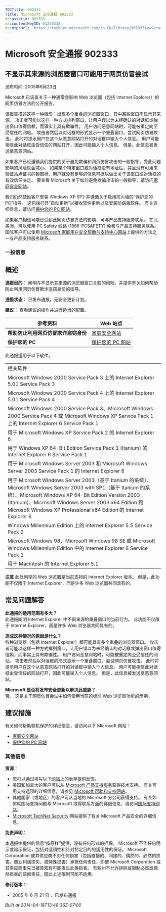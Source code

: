 ```yaml
---
TOCTitle: 902333
Title: Microsoft 安全通报 902333
ms:assetid: 902333
ms:contentKeyID: 61236338
ms:mtpsurl: 'https://technet.microsoft.com/zh-CN/library/902333(v=Security.10)'
---
```


Microsoft 安全通报 902333
=========================

不显示其来源的浏览器窗口可能用于网页仿冒尝试
--------------------------------------------

发布时间: 2005年6月23日

Microsoft 已调查关于一种通常会影响 Web 浏览器（包括 Internet Explorer）的网页仿冒方法的公开报告。

该报告描述这样一种情形：出现多个重叠的浏览器窗口，其中某些窗口不显示其来源。 攻击者可能以这样一种方式排列窗口，让用户误以为未经确认的对话框或弹出窗口值得信赖，而事实上具有欺骗性。 用户访问恶意网站时，可能被重定向至受信任的网站。 攻击者然后以对话框的形式显示一个重叠窗口，尝试网页仿冒攻击。 此时将提示用户在这个从恶意网站打开的对话框中输入个人信息。 用户可能相信此对话框由受信任的网站打开，因此可能输入个人信息。 但是，此信息被发送至恶意网站。

如果客户已经遵循我们提供的关于避免欺骗和网页仿冒攻击的一般指导，受此问题影响的风险就会减小。 如果某个特定窗口或对话框没有地址栏，并且没有可用来验证站点证书的锁图标，用户就没有足够的信息可据以做出关于该窗口或对话框的有效信任决定。 要查看 Microsoft 关于如何避免欺骗攻击的一般指导，请访问[家庭安全网站](https://www.microsoft.com/phishing/)。

我们仍然鼓励客户安装 Windows XP SP2 并遵循关于启用防火墙的“保护您的 PC”指导。 这包括打开“自动更新”以接收软件更新以及安装防病毒软件。 有关详细信息，请访问[保护您的 PC 网站](https://www.microsoft.com/protect/)。

如果客户相信可能已受到此网页仿冒方法的影响，可与产品支持服务联系。 在北美洲，可以使用 PC Safety 线路 (1866-PCSAFETY) 免费与产品支持服务联系。 国际客户可以使用 [Microsoft 家庭用户安全帮助与支持中心网站](https://support.microsoft.com/security/)上提供的方法之一与产品支持服务联系。

### 一般信息

概述
----


**通报目的：** 阐明与不显示其来源的浏览器窗口关联的风险，并提供有关如何帮助防止利用网页仿冒欺诈盗窃身份的指导。

**通报状态：** 已发布通报，无安全更新计划。

**建议：** 查看建议的操作并进行适当的配置。

| 参考资料                             | Web 站点                                              |
|--------------------------------------|-------------------------------------------------------|
| **帮助防止利用网页仿冒欺诈盗窃身份** | [家庭安全网站](https://www.microsoft.com/phishing/)    |
| **保护您的 PC**                      | [保护您的 PC 网站](https://www.microsoft.com/protect/) |

此通报适用于以下软件。

|                                                                                                                                                                                                                                                                                                         |
|---------------------------------------------------------------------------------------------------------------------------------------------------------------------------------------------------------------------------------------------------------------------------------------------------------|
| 相关软件                                                                                                                                                                                                                                                                                                |
| Microsoft Windows 2000 Service Pack 3 上的 Internet Explorer 5.01 Service Pack 3                                                                                                                                                                                                                        |
| Microsoft Windows 2000 Service Pack 4 上的 Internet Explorer 5.01 Service Pack 4                                                                                                                                                                                                                        |
| Microsoft Windows 2000 Service Pack 3、Microsoft Windows 2000 Service Pack 4 或 Microsoft Windows XP Service Pack 1 上的 Internet Explorer 6 Service Pack 1                                                                                                                                             |
| 用于 Microsoft Windows XP Service Pack 2 的 Internet Explorer 6                                                                                                                                                                                                                                         |
| 用于 Windows XP 64-Bit Edition Service Pack 1 (Itanium) 的 Internet Explorer 6 Service Pack 1                                                                                                                                                                                                           |
| 用于 Microsoft Windows Server 2003 和 Microsoft Windows Server 2003 Service Pack 1 的 Internet Explorer 6                                                                                                                                                                                               |
| 用于 Microsoft Windows Server 2003（基于 Itanium 的系统）、Microsoft Windows Server 2003 with SP1（基于 Itanium 的系统）、Microsoft Windows XP 64-Bit Edition Version 2003 (Itanium)、Microsoft Windows Server 2003 x64 Edition 和 Microsoft Windows XP Professional x64 Edition 的 Internet Explorer 6 |
| Windows Millennium Edition 上的 Internet Explorer 5.5 Service Pack 2                                                                                                                                                                                                                                    |
| Microsoft Windows 98、Microsoft Windows 98 SE 或 Microsoft Windows Millennium Edition 中的 Internet Explorer 6 Service Pack 1                                                                                                                                                                           |
| 用于 Macintosh 的 Internet Explorer 5.1                                                                                                                                                                                                                                                                 |

**注意** 此处列举的 Web 浏览器是当前支持的 Internet Explorer 版本。 但是，此功能不仅限于 Internet Explorer，而是许多 Web 浏览器共同具有的。

常见问题解答
------------

**此通报的适用范围有多大？**  
此通报阐明 Internet Explorer 中不同来源的重叠窗口的当前行为。 此功能不仅限于 Internet Explorer，而是许多 Web 浏览器共同具有的。
  
**造成这种情况的原因是什么？**  
各种浏览器（包括 Internet Explorer）都可能具有多个重叠的浏览器窗口。 攻击者可能以这样一种方式排列窗口，让用户误以为未经确认的对话框或弹出窗口值得信赖，而事实上具有欺骗性。 用户访问恶意网站时，可能被重定向至受信任的网站。 攻击者然后以对话框的形式显示一个重叠窗口，尝试网页仿冒攻击。 此时将提示用户在这个从恶意网站打开的对话框中输入个人信息。 用户可能相信此对话框由受信任的网站打开，因此可能输入个人信息。 但是，此信息被发送至恶意网站。

**Microsoft 是否将发布安全更新以解决此威胁？**  
否。 这是关于网页仿冒尝试中如何使用当前的标准 Web 浏览器功能的示例。

建议措施
--------


有关如何帮助联机保护的详细信息，请访问以下 Microsoft 网站：

-   [家庭安全网站](https://www.microsoft.com/phishing/)
-   [保护您的 PC 网站](https://www.microsoft.com/protect/)

### 其他信息

**资源：**

-   您可以通过填写以下[网站](https://support.microsoft.com/common/survey.aspx?scid=sw;en;1257&amp;showpage=1&amp;ws=technet&amp;sd=tech)上的表单提供反馈。
-   美国和加拿大的客户可以从 [Microsoft 产品支持服务](https://go.microsoft.com/fwlink/?linkid=21131)获得技术支持。 有关可用支持选项的详细信息，请参见 [Microsoft 帮助和支持网站](https://support.microsoft.com/default.aspx?ln=zh-cn)。
-   其他国家（或地区）的客户可从当地的 Microsoft 分公司获得支持。 有关如何就国际支持问题与 Microsoft 取得联系方面的详细信息，请访问[国际支持网站](https://go.microsoft.com/fwlink/?linkid=21155)。
-   [Microsoft TechNet Security](https://go.microsoft.com/fwlink/?linkid=21132) 网站提供了有关 Microsoft 产品安全的详细信息。

**免责声明：**

本通报中提供的信息“按原样”提供，没有任何形式的担保。 Microsoft 不作任何明示或暗示保证，包括对适销性和针对特定目的的适用性的保证。 Microsoft Corporation 或其供应商不对任何损害（包括直接的、间接的、偶然的、必然的损害，商业利润损失，或特殊损害）承担任何责任，即使 Microsoft Corporation 或其供应商事先已被告知有可能发生此类损害。 有些州不允许排除或限制必然或偶然损害的赔偿责任，因此上述限制可能不适用。

**修订版本：**

-   2005 年 6 月 21 日： 已发布通报

*Built at 2014-04-18T13:49:36Z-07:00*
